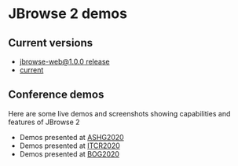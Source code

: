 # JBrowse 2 demos

## Current versions

- [jbrowse-web@1.0.0 release](http://jbrowse.org/demos/1.0.0/)
- [current](http://jbrowse.org/demos/current/)

## Conference demos

Here are some live demos and screenshots showing capabilities and features of
JBrowse 2

- Demos presented at [ASHG2020](http://jbrowse.org/demos/ashg2020/)
- Demos presented at [ITCR2020](http://jbrowse.org/demos/itcr2020/)
- Demos presented at [BOG2020](http://jbrowse.org/demos/bog2020/)
